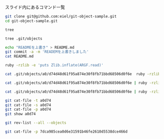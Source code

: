 スライド内にあるコマンド一覧

```bash
git clone git@github.com:eiel/git-object-sample.git
cd git-object-sample.git
```

```bash
tree
```

```bash
tree .git/objects
```

```bash
echo "READMEを上書き" > README.md
git commit -a -m 'READEMを上書きしました'
cat README.md
```

```bash
ruby -rzlib -e 'puts Zlib.inflate(ARGF.read)'
```

```bash
cat .git/objects/a0/d74d48d61f95a874e30f8fb71bbd68506d0f6e  ruby -rzlib -e 'puts Zlib.inflate(ARGF.read)'
```

```bash
cat .git/objects/a0/d74d48d61f95a874e30f8fb71bbd68506d0f6e | ruby -rzlib -e 'puts Zlib.inflate(ARGF.read)' | od -c
```

```bash
cat .git/objects/a0/d74d48d61f95a874e30f8fb71bbd68506d0f6e | ruby -rzlib -e 'puts Zlib.inflate(ARGF.read)' | sha1sum
```

```bash
git cat-file -t a0d74
git cat-file -s a0d74
git cat-file -p a0d74
git show a0d74
```

```bash
git rev-list --all --objects
```

```bash
git cat-file -p 7dca985cea0d6e31591b46fe2610d5538dce466d
```
